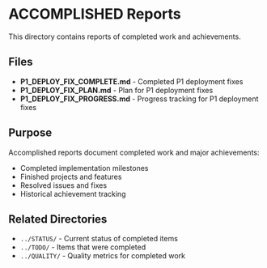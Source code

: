 # ACCOMPLISHED Reports

This directory contains reports of completed work and achievements.

## Files

- **P1_DEPLOY_FIX_COMPLETE.md** - Completed P1 deployment fixes
- **P1_DEPLOY_FIX_PLAN.md** - Plan for P1 deployment fixes
- **P1_DEPLOY_FIX_PROGRESS.md** - Progress tracking for P1 deployment fixes

## Purpose

Accomplished reports document completed work and major achievements:
- Completed implementation milestones
- Finished projects and features
- Resolved issues and fixes
- Historical achievement tracking

## Related Directories

- `../STATUS/` - Current status of completed items
- `../TODO/` - Items that were completed
- `../QUALITY/` - Quality metrics for completed work
